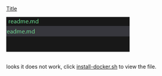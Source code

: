 

[Title](skills/readme.md)

![sdssdfsdf](.assets/readme/image.png)



```shell:./scripts/install-docker.sh
```

looks it does not work, click [install-docker.sh](scripts/install-docker.sh) to view the file.